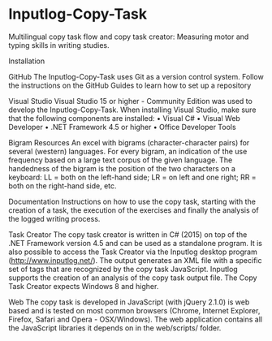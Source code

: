 # Inputlog-Copy-Task
Multilingual copy task flow and copy task creator: Measuring motor and typing skills in writing studies. 

Installation

GitHub
The Inputlog-Copy-Task uses Git as a version control system. Follow the instructions on the GitHub Guides to learn how to set up a repository

Visual Studio 
Visual Studio 15 or higher - Community Edition was used to develop the Inputlog-Copy-Task. When installing Visual Studio, make sure that the following components are installed:
•	Visual C#
•	Visual Web Developer
•	.NET Framework 4.5 or higher
•	Office Developer Tools

Bigram Resources
An excel with bigrams (character-character pairs) for several (western) languages. For every bigram, an indication of the use frequency based on a large text corpus of the given language. The handedness of the bigram is the position of the two characters on a keyboard: LL = both on the left-hand side; LR = on left and one right; RR = both on the right-hand side, etc.

Documentation
Instructions on how to use the copy task, starting with the creation of a task, the execution of the exercises and finally the analysis of the logged writing process.

Task Creator
The copy task creator is written in C# (2015) on top of the .NET Framework version 4.5 and can be used as a standalone program. It is also possible to access the Task Creator via the Inputlog desktop program (http://www.inputlog.net/). The output generates an XML file with a specific set of tags that are recognized by the copy task JavaScript. Inputlog supports the creation of an analysis of the copy task output file. The Copy Task Creator expects Windows 8 and higher.

Web
The copy task is developed in JavaScript (with jQuery 2.1.0) is web based and is tested on most common browsers (Chrome, Internet Explorer, Firefox, Safari and Opera - OSX/Windows). The web application contains all the JavaScript libraries it depends on in the web/scripts/ folder. 
